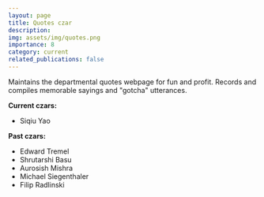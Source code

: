 ```yaml
---
layout: page
title: Quotes czar
description:
img: assets/img/quotes.png
importance: 8
category: current
related_publications: false
---
```


Maintains the departmental quotes webpage for fun and profit. Records and compiles memorable sayings and "gotcha" utterances.

**Current czars:**

- Siqiu Yao

**Past czars:**

- Edward Tremel
- Shrutarshi Basu
- Aurosish Mishra
- Michael Siegenthaler
- Filip Radlinski
